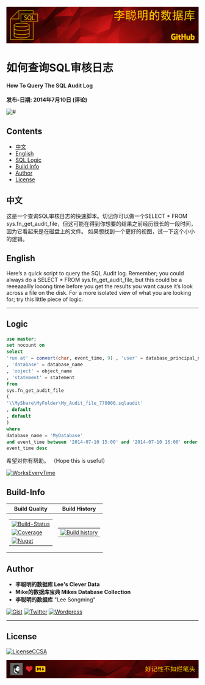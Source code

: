 ![CLEVER DATA GIT REPO](https://raw.githubusercontent.com/LiCongMingDeShujuku/git-resources/master/0-clever-data-github.png "李聪明的数据库")

# 如何查询SQL审核日志
#### How To Query The SQL Audit Log
**发布-日期: 2014年7月10日 (评论)**

![#](images/##############?raw=true "#")

## Contents

- [中文](#中文)
- [English](#English)
- [SQL Logic](#Logic)
- [Build Info](#Build-Info)
- [Author](#Author)
- [License](#License) 


## 中文
这是一个查询SQL审核日志的快速脚本。切记你可以做一个SELECT * FROM sys.fn_get_audit_file，但这可能在得到你想要的结果之前经历很长的一段时间，因为它看起来是在磁盘上的文件。
如果想找到一个更好的视图，试一下这个小小的逻辑。



## English
Here’s a quick script to query the SQL Audit log. Remember; you could always do a SELECT * FROM sys.fn_get_audit_file, but this could be a reeeaaallly looong time before you get the results you want cause it’s look across a file on the disk.
For a more isolated view of what you are looking for; try this little piece of logic.


---
## Logic
```SQL
use master;
set nocount on
select
'run at' = convert(char, event_time, 9) , 'user' = database_principal_name
, 'database' = database_name
, 'object' = object_name
, 'statement' = statement
from
sys.fn_get_audit_file
(
'\\MyShare\MyFolder\My_Audit_file_770000.sqlaudit'
, default
, default
)
where
database_name = 'MyDatabase'
and event_time between '2014-07-10 15:00' and '2014-07-10 16:00' order by
event_time desc


```
希望对你有帮助。 （Hope this is useful）


[![WorksEveryTime](https://forthebadge.com/images/badges/60-percent-of-the-time-works-every-time.svg)](https://shitday.de/)

## Build-Info

| Build Quality | Build History |
|--|--|
|<table><tr><td>[![Build-Status](https://ci.appveyor.com/api/projects/status/pjxh5g91jpbh7t84?svg?style=flat-square)](#)</td></tr><tr><td>[![Coverage](https://coveralls.io/repos/github/tygerbytes/ResourceFitness/badge.svg?style=flat-square)](#)</td></tr><tr><td>[![Nuget](https://img.shields.io/nuget/v/TW.Resfit.Core.svg?style=flat-square)](#)</td></tr></table>|<table><tr><td>[![Build history](https://buildstats.info/appveyor/chart/tygerbytes/resourcefitness)](#)</td></tr></table>|

## Author

- **李聪明的数据库 Lee's Clever Data**
- **Mike的数据库宝典 Mikes Database Collection**
- **李聪明的数据库** "Lee Songming"

[![Gist](https://img.shields.io/badge/Gist-李聪明的数据库-<COLOR>.svg)](https://gist.github.com/congmingshuju)
[![Twitter](https://img.shields.io/badge/Twitter-mike的数据库宝典-<COLOR>.svg)](https://twitter.com/mikesdatawork?lang=en)
[![Wordpress](https://img.shields.io/badge/Wordpress-mike的数据库宝典-<COLOR>.svg)](https://mikesdatawork.wordpress.com/)

---
## License
[![LicenseCCSA](https://img.shields.io/badge/License-CreativeCommonsSA-<COLOR>.svg)](https://creativecommons.org/share-your-work/licensing-types-examples/)

![Lee Songming](https://raw.githubusercontent.com/LiCongMingDeShujuku/git-resources/master/1-clever-data-github.png "李聪明的数据库")

